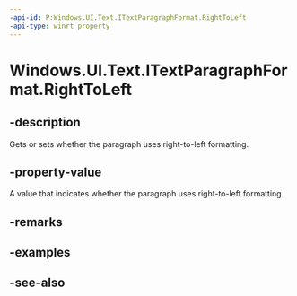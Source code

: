 ```yaml
---
-api-id: P:Windows.UI.Text.ITextParagraphFormat.RightToLeft
-api-type: winrt property
---
```


<!-- Property syntax
public Windows.UI.Text.FormatEffect RightToLeft { get;  set; }
-->

# Windows.UI.Text.ITextParagraphFormat.RightToLeft

## -description
Gets or sets whether the paragraph uses right-to-left formatting.



## -property-value
A value that indicates whether the paragraph uses right-to-left formatting.

## -remarks

## -examples

## -see-also
